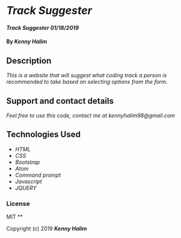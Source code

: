 # _Track Suggester_

#### _Track Suggester 01/18/2019_

#### By _**Kenny Halim**_

## Description

_This is a website that will suggest what coding track a person is recommended to take based on selecting options from the form._

## Support and contact details

_Feel free to use this code, contact me at kennyhalim98@gmail.com_

## Technologies Used

* _HTML_
* _CSS_
* _Bootstrap_
* _Atom_
* _Command prompt_
* _Javascript_
* _JQUERY_

### License
MIT
**

Copyright (c) 2019 **_Kenny Halim_**
